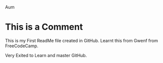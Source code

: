 Aum

# This is a Comment

This is my First ReadMe file created in GitHub.
Learnt this from Gwenf from FreeCodeCamp.

Very Exited to Learn and master GitHub.
